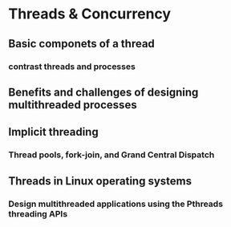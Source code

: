 # Threads & Concurrency
## Basic componets of a thread
### contrast threads and processes
## Benefits and challenges of designing multithreaded processes
## Implicit threading
### Thread pools, fork-join, and Grand Central Dispatch
## Threads in Linux operating systems
### Design multithreaded applications using the Pthreads threading APIs